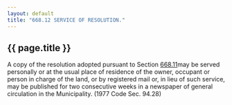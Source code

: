 ```yaml
---
layout: default 
title: "668.12 SERVICE OF RESOLUTION."
---
```


{{ page.title }}
----------------

A copy of the resolution adopted pursuant to Section
[668.11](375294a8.html)may be served personally or at the usual place of
residence of the owner, occupant or person in charge of the land, or by
registered mail or, in lieu of such service, may be published for two
consecutive weeks in a newspaper of general circulation in the
Municipality. (1977 Code Sec. 94.28)
